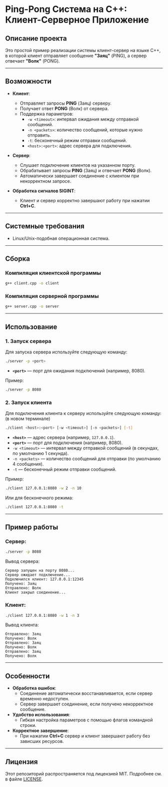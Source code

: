# Ping-Pong Система на C++: Клиент-Серверное Приложение

## Описание проекта
Это простой пример реализации системы клиент-сервер на языке C++, в которой клиент отправляет сообщение **"Заяц"** (PING), а сервер отвечает **"Волк"** (PONG). 

---

## Возможности
- **Клиент**:
    - Отправляет запросы **PING** (Заяц) серверу.
    - Получает ответ **PONG** (Волк) от сервера.
    - Поддержка параметров:
        - `-w <timeout>`: интервал ожидания между отправкой сообщений.
        - `-n <packets>`: количество сообщений, которые нужно отправить.
        - `-t`: бесконечный режим отправки сообщений.
        - `<host>:<port>`: адрес сервера для подключения.

- **Сервер**:
    - Слушает подключение клиентов на указанном порту.
    - Обрабатывает запросы **PING** (Заяц) и отвечает **PONG** (Волк).
    - Автоматически завершает соединение с клиентом при некорректном запросе.

- **Обработка сигналов SIGINT**:
    - Клиент и сервер корректно завершают работу при нажатии **Ctrl+C**.

---

## Системные требования
- Linux/Unix-подобная операционная система.

---

## Сборка
### Компиляция клиентской программы
```bash
g++ client.cpp -o client
```

### Компиляция серверной программы
```bash
g++ server.cpp -o server
```

---

## Использование

### 1. Запуск сервера
Для запуска сервера используйте следующую команду:
```bash
./server -p <port>
```
- **`<port>`** — порт для ожидания подключений (например, 8080).

Пример:
```bash
./server -p 8080
```

### 2. Запуск клиента
Для подключения клиента к серверу используйте следующую команду: (в новом терминале)
```bash
./client <host>:<port> [-w <timeout>] [-n <packets>] [-t]
```

- **`<host>`** — адрес сервера (например, `127.0.0.1`).
- **`<port>`** — порт для подключения (например, 8080).
- `-w <timeout>` — интервал между отправкой сообщений (в секундах, по умолчанию 1 секунда).
- `-n <packets>` — количество сообщений для отправки (по умолчанию 4 сообщения).
- `-t` — бесконечный режим отправки сообщений.

Пример:
```bash
./client 127.0.0.1:8080 -w 2 -n 10
```
Или для бесконечного режима:
```bash
./client 127.0.0.1:8080 -t
```

---

## Пример работы
### Сервер:
```bash
./server -p 8080
```
Вывод сервера:
```
Сервер запущен на порту 8080...
Сервер ожидает подключение...
Подключился клиент: 127.0.0.1:12345
Получено: Заяц
Отправлено: Волк
Клиент закрыл соединение...
```

### Клиент:
```bash
./client 127.0.0.1:8080 -w 1 -n 3
```
Вывод клиента:
```
Отправлено: Заяц
Получено: Волк
Отправлено: Заяц
Получено: Волк
Отправлено: Заяц
Получено: Волк
```

---

## Особенности
- **Обработка ошибок**:
    - Соединение автоматически восстанавливается, если сервер временно недоступен.
    - Сервер завершает соединение, если получено некорректное сообщение.
- **Удобство использования**:
    - Гибкая настройка параметров с помощью флагов командной строки.
- **Корректное завершение**:
    - При нажатии **Ctrl+C** сервер и клиент завершают работу без зависших ресурсов.


---

## Лицензия

Этот репозиторий распространяется под лицензией MIT. Подробнее см. в файле [LICENSE](https://github.com/lpestov/pingpong/blob/master/LICENSE).